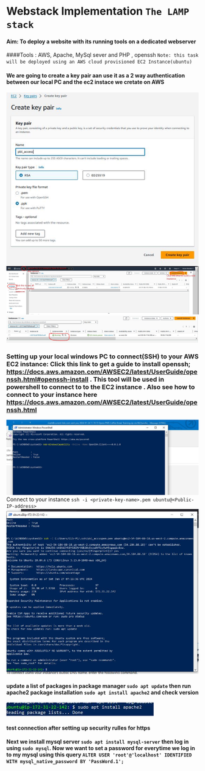 # Webstack Implementation `The LAMP stack` 
#### Aim: To deploy a website with its running tools on a dedicated webserver
####Tools :  AWS, Apache, MySql sever and PHP , openssh
` Note: this task will be deployed using an AWS cloud provisioned EC2 Instance(ubuntu) `
#### We are going to create a key pair aan use it as a 2 way authentication between our local PC and the ec2 instace we cretate on AWS 
![Generate Keypair](/PRJCT_1/key_pair.JPG)
![Instance created using keypair](/PRJCT_1/EC2.jpg)
![Instance created using keypair](/PRJCT_1/status_running.JPG)
### Setting up your local windows PC to connect(SSH) to your AWS EC2 instance: Click this link to get a guide to install openssh; https://docs.aws.amazon.com/AWSEC2/latest/UserGuide/openssh.html#openssh-install . This tool will be used in powershell to connect to to the EC2 instance . Also see how to connect to your instance here https://docs.aws.amazon.com/AWSEC2/latest/UserGuide/openssh.html
![install openssh via powershell](/PRJCT_1/install_openssh.JPG)
Connect to your instance `ssh -i <private-key-name>.pem ubuntu@<Public-IP-address>`
![instance connected via openssh on powershell](/PRJCT_1/instance_connected.JPG)
#### update a list of packages in package manager `sudo apt update` then run apache2 package installation `sudo apt install apache2` and check version
![instance connected via openssh on powershell](/PRJCT_1/instl_apache.JPG)
#### test connection after setting up security rulles for https
#### Next  we install mysql server `sudo apt install mysql-server` then log in using `sudo mysql`. Now we want to set a password for everytime we log in to my mysql using this query `ALTER USER 'root'@'localhost' IDENTIFIED WITH mysql_native_password BY 'PassWord.1';`






